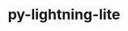 ---
title: "py-lightning-lite"
layout: cache
categories: [package, develop]
meta: {"versions": ["1.8.0"], "compilers": ["gcc@=7.3.1"], "oss": ["amzn2"], "platforms": ["linux"], "targets": ["x86_64_v3"], "stacks": ["root"], "num_specs": 6, "num_specs_by_stack": {"root": 6}}
spec_details: [{"hash": "tyo3ubkdxksvll622kycw2rehysssqee", "compiler": "gcc@=7.3.1", "versions": ["1.8.0"], "os": "amzn2", "platform": "linux", "target": "x86_64_v3", "variants": ["build_system=python_pip"], "stacks": ["root"], "size": "-", "tarball": "https://binaries.spack.io/develop/build_cache/linux-amzn2-x86_64_v3/gcc-7.3.1/py-lightning-lite-1.8.0/linux-amzn2-x86_64_v3-gcc-7.3.1-py-lightning-lite-1.8.0-tyo3ubkdxksvll622kycw2rehysssqee.spack"}, {"hash": "dqjdcjcr6qcb3fkzxxt2omliiuar5pew", "compiler": "gcc@=7.3.1", "versions": ["1.8.0"], "os": "amzn2", "platform": "linux", "target": "x86_64_v3", "variants": ["build_system=python_pip"], "stacks": ["root"], "size": "-", "tarball": "https://binaries.spack.io/develop/build_cache/linux-amzn2-x86_64_v3/gcc-7.3.1/py-lightning-lite-1.8.0/linux-amzn2-x86_64_v3-gcc-7.3.1-py-lightning-lite-1.8.0-dqjdcjcr6qcb3fkzxxt2omliiuar5pew.spack"}, {"hash": "dytrxi2aqzqhag4fwbtme44pfqxctlfz", "compiler": "gcc@=7.3.1", "versions": ["1.8.0"], "os": "amzn2", "platform": "linux", "target": "x86_64_v3", "variants": ["build_system=python_pip"], "stacks": ["root"], "size": "-", "tarball": "https://binaries.spack.io/develop/build_cache/linux-amzn2-x86_64_v3/gcc-7.3.1/py-lightning-lite-1.8.0/linux-amzn2-x86_64_v3-gcc-7.3.1-py-lightning-lite-1.8.0-dytrxi2aqzqhag4fwbtme44pfqxctlfz.spack"}, {"hash": "e3ht6swo2wki6q5b6ugtbrksel2en24y", "compiler": "gcc@=7.3.1", "versions": ["1.8.0"], "os": "amzn2", "platform": "linux", "target": "x86_64_v3", "variants": ["build_system=python_pip"], "stacks": ["root"], "size": "-", "tarball": "https://binaries.spack.io/develop/build_cache/linux-amzn2-x86_64_v3/gcc-7.3.1/py-lightning-lite-1.8.0/linux-amzn2-x86_64_v3-gcc-7.3.1-py-lightning-lite-1.8.0-e3ht6swo2wki6q5b6ugtbrksel2en24y.spack"}, {"hash": "mj7uaqiqvgj56efa2ytylj7oytmgdsio", "compiler": "gcc@=7.3.1", "versions": ["1.8.0"], "os": "amzn2", "platform": "linux", "target": "x86_64_v3", "variants": ["build_system=python_pip"], "stacks": ["root"], "size": "-", "tarball": "https://binaries.spack.io/develop/build_cache/linux-amzn2-x86_64_v3/gcc-7.3.1/py-lightning-lite-1.8.0/linux-amzn2-x86_64_v3-gcc-7.3.1-py-lightning-lite-1.8.0-mj7uaqiqvgj56efa2ytylj7oytmgdsio.spack"}, {"hash": "mpgh46g6zdsk72qum63nugbvjac6tc5z", "compiler": "gcc@=7.3.1", "versions": ["1.8.0"], "os": "amzn2", "platform": "linux", "target": "x86_64_v3", "variants": ["build_system=python_pip"], "stacks": ["root"], "size": "-", "tarball": "https://binaries.spack.io/develop/build_cache/linux-amzn2-x86_64_v3/gcc-7.3.1/py-lightning-lite-1.8.0/linux-amzn2-x86_64_v3-gcc-7.3.1-py-lightning-lite-1.8.0-mpgh46g6zdsk72qum63nugbvjac6tc5z.spack"}]
---